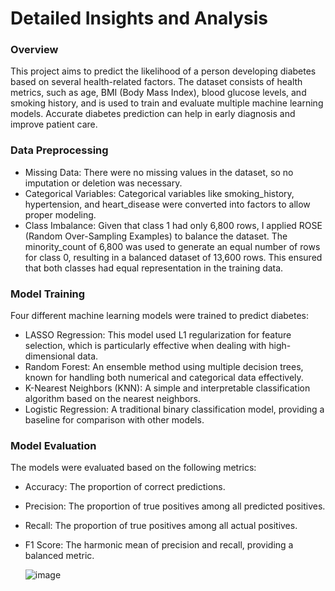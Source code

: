 # Detailed Insights and Analysis

### Overview
This project aims to predict the likelihood of a person developing diabetes based on several health-related factors. The dataset consists of health metrics, such as age, BMI (Body Mass Index), blood glucose levels, and smoking history, and is used to train and evaluate multiple machine learning models. Accurate diabetes prediction can help in early diagnosis and improve patient care.

### Data Preprocessing
* Missing Data: There were no missing values in the dataset, so no imputation or deletion was necessary.
* Categorical Variables: Categorical variables like smoking_history, hypertension, and heart_disease were converted into factors to allow proper modeling.
* Class Imbalance: Given that class 1 had only 6,800 rows, I applied ROSE (Random Over-Sampling Examples) to balance the dataset. The minority_count of 6,800 was used to generate an equal number of rows for class 0, resulting in a balanced dataset of 13,600 rows. This ensured that both classes had equal representation in the training data.

### Model Training
Four different machine learning models were trained to predict diabetes:
* LASSO Regression: This model used L1 regularization for feature selection, which is particularly effective when dealing with high-dimensional data.
* Random Forest: An ensemble method using multiple decision trees, known for handling both numerical and categorical data effectively.
* K-Nearest Neighbors (KNN): A simple and interpretable classification algorithm based on the nearest neighbors.
* Logistic Regression: A traditional binary classification model, providing a baseline for comparison with other models.

### Model Evaluation

The models were evaluated based on the following metrics:
* Accuracy: The proportion of correct predictions.
* Precision: The proportion of true positives among all predicted positives.
* Recall: The proportion of true positives among all actual positives.
* F1 Score: The harmonic mean of precision and recall, providing a balanced metric.

  ![image](https://github.com/user-attachments/assets/08a83c50-df1b-49ac-bea5-1b17983beebf)

  
